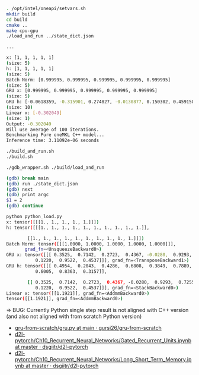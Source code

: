 
```bash
. /opt/intel/oneapi/setvars.sh
mkdir build
cd build
cmake ..
make cpu-gpu
./load_and_run ../state_dict.json

...

x: [1, 1, 1, 1, 1]
(size: 5)
h: [1, 1, 1, 1, 1]
(size: 5)
Batch Norm: [0.999995, 0.999995, 0.999995, 0.999995, 0.999995]
(size: 5)
GRU x: [0.999995, 0.999995, 0.999995, 0.999995, 0.999995]
(size: 5)
GRU h: [-0.0618359, -0.315901, 0.274827, -0.0130877, 0.150302, 0.459158, 0.0839139, -0.274271, 0.225491, -0.197983]
(size: 10)
Linear x: [-0.302049]
(size: 1)
Output: -0.302049
Will use average of 100 iterations.
Benchmarking Pure oneMKL C++ model...
Inference time: 3.11092e-06 seconds
```

```bash
./build_and_run.sh
./build.sh
```

```bash
./gdb_wrapper.sh ./build/load_and_run

(gdb) break main
(gdb) run ./state_dict.json
(gdb) next
(gdb) print argc
$1 = 2
(gdb) continue
```

```bash
python python_load.py
x: tensor([[[1., 1., 1., 1., 1.]]])
h: tensor([[[1., 1., 1., 1., 1., 1., 1., 1., 1., 1.]],

        [[1., 1., 1., 1., 1., 1., 1., 1., 1., 1.]]])
Batch Norm: tensor([[[1.0000, 1.0000, 1.0000, 1.0000, 1.0000]]],
       grad_fn=<UnsqueezeBackward0>)
GRU x: tensor([[[ 0.3525,  0.7142,  0.2723,  0.4367, -0.0280,  0.9293,  0.7255,
           0.1220,  0.9522,  0.4537]]], grad_fn=<TransposeBackward1>)
GRU h: tensor([[[ 0.4954,  0.2043,  0.4286,  0.6808,  0.3849,  0.7889,  0.6873,
           0.6005,  0.8363,  0.3157]],

        [[ 0.3525,  0.7142,  0.2723,  0.4367, -0.0280,  0.9293,  0.7255,
           0.1220,  0.9522,  0.4537]]], grad_fn=<StackBackward0>)
Linear x: tensor([[1.1921]], grad_fn=<AddmmBackward0>)
tensor([[1.1921]], grad_fn=<AddmmBackward0>)
```

=> BUG: Currently Python single step result is not aligned with C++ version (and also not aligned with from scratch Python version)

- [gru-from-scratch/gru.py at main · gursi26/gru-from-scratch](https://github.com/gursi26/gru-from-scratch/blob/main/gru.py)
- [d2l-pytorch/Ch10_Recurrent_Neural_Networks/Gated_Recurrent_Units.ipynb at master · dsgiitr/d2l-pytorch](https://github.com/dsgiitr/d2l-pytorch/blob/master/Ch10_Recurrent_Neural_Networks/Gated_Recurrent_Units.ipynb)
- [d2l-pytorch/Ch10_Recurrent_Neural_Networks/Long_Short_Term_Memory.ipynb at master · dsgiitr/d2l-pytorch](https://github.com/dsgiitr/d2l-pytorch/blob/master/Ch10_Recurrent_Neural_Networks/Long_Short_Term_Memory.ipynb)

